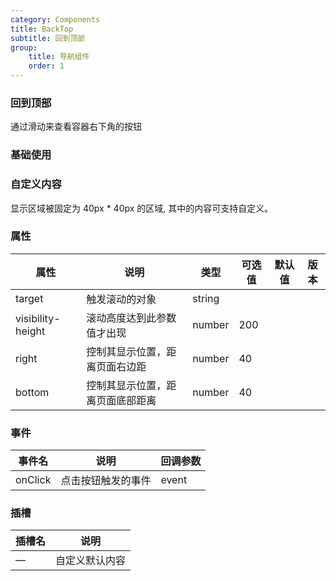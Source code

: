 ```yaml
---
category: Components
title: BackTop
subtitle: 回到顶部
group:
    title: 导航组件
    order: 1
---
```


### 回到顶部

通过滑动来查看容器右下角的按钮

### 基础使用

<code src="./index.tsx"></code>

### 自定义内容

显示区域被固定为 40px \* 40px 的区域, 其中的内容可支持自定义。

<code src="./custom.tsx"></code>

### 属性

| 属性              | 说明                             | 类型   | 可选值 | 默认值 | 版本 |
| ----------------- | -------------------------------- | ------ | ------ | ------ | ---- |
| target            | 触发滚动的对象                   | string |        |        |
| visibility-height | 滚动高度达到此参数值才出现       | number | 200    |        |
| right             | 控制其显示位置，距离页面右边距   | number | 40     |        |
| bottom            | 控制其显示位置，距离页面底部距离 | number | 40     |        |

### 事件

| 事件名  | 说明               | 回调参数 |
| ------- | ------------------ | -------- |
| onClick | 点击按钮触发的事件 | event    |

### 插槽

| 插槽名 | 说明           |
| ------ | -------------- |
| —      | 自定义默认内容 |
